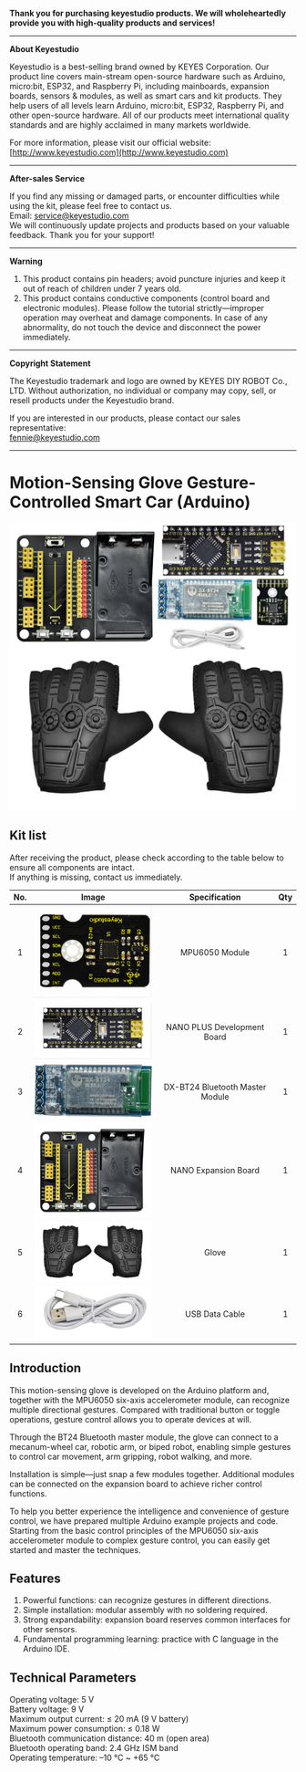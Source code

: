 
**Thank you for purchasing keyestudio products. We will wholeheartedly provide you with high-quality products and services!**

------

**About Keyestudio**

Keyestudio is a best-selling brand owned by KEYES Corporation. Our product line covers main-stream open-source hardware such as Arduino, micro:bit, ESP32, and Raspberry Pi, including mainboards, expansion boards, sensors & modules, as well as smart cars and kit products. They help users of all levels learn Arduino, micro:bit, ESP32, Raspberry Pi, and other open-source hardware.
All of our products meet international quality standards and are highly acclaimed in many markets worldwide.

For more information, please visit our official website:  
[http://www.keyestudio.com](http://www.keyestudio.com)

------

**After-sales Service**

If you find any missing or damaged parts, or encounter difficulties while using the kit, please feel free to contact us.  
Email: [service@keyestudio.com](mailto:service@keyestudio.com)  
We will continuously update projects and products based on your valuable feedback. Thank you for your support!

------

**Warning**

1. This product contains pin headers; avoid puncture injuries and keep it out of reach of children under 7 years old.  
2. This product contains conductive components (control board and electronic modules). Please follow the tutorial strictly—improper operation may overheat and damage components. In case of any abnormality, do not touch the device and disconnect the power immediately.

------

**Copyright Statement**

The Keyestudio trademark and logo are owned by KEYES DIY ROBOT Co., LTD. Without authorization, no individual or company may copy, sell, or resell products under the Keyestudio brand.

If you are interested in our products, please contact our sales representative:  
[fennie@keyestudio.com](mailto:fennie@keyestudio.com)

------

# **Motion-Sensing Glove Gesture-Controlled Smart Car (Arduino)**

![img](./index_img/new(1).png) 

## **Kit list**

After receiving the product, please check according to the table below to ensure all components are intact.  
If anything is missing, contact us immediately.

| **No.** |        **Image**        |        **Specification**        | **Qty** |
| :-----: | :---------------------: | :-----------------------------: | :-----: |
| 1 | ![img](./index_img/new(2).png) | MPU6050 Module | 1 |
| 2 | ![img](./index_img/new(3).png) | NANO PLUS Development Board | 1 |
| 3 | ![img](./index_img/new(4).png) | DX-BT24 Bluetooth Master Module | 1 |
| 4 | ![img](./index_img/new(5).png) | NANO Expansion Board | 1 |
| 5 | ![img](./index_img/new(6).png) | Glove | 1 |
| 6 | ![img](./index_img/new(7).png) | USB Data Cable | 1 |

## **Introduction**

This motion-sensing glove is developed on the Arduino platform and, together with the MPU6050 six-axis accelerometer module, can recognize multiple directional gestures. Compared with traditional button or toggle operations, gesture control allows you to operate devices at will.

Through the BT24 Bluetooth master module, the glove can connect to a mecanum-wheel car, robotic arm, or biped robot, enabling simple gestures to control car movement, arm gripping, robot walking, and more.

Installation is simple—just snap a few modules together. Additional modules can be connected on the expansion board to achieve richer control functions.

To help you better experience the intelligence and convenience of gesture control, we have prepared multiple Arduino example projects and code. Starting from the basic control principles of the MPU6050 six-axis accelerometer module to complex gesture control, you can easily get started and master the techniques.

## **Features**

1. Powerful functions: can recognize gestures in different directions.  
2. Simple installation: modular assembly with no soldering required.  
3. Strong expandability: expansion board reserves common interfaces for other sensors.  
4. Fundamental programming learning: practice with C language in the Arduino IDE.

## **Technical Parameters**

Operating voltage: 5 V  
Battery voltage: 9 V  
Maximum output current: ≤ 20 mA (9 V battery)  
Maximum power consumption: ≤ 0.18 W  
Bluetooth communication distance: 40 m (open area)  
Bluetooth operating band: 2.4 GHz ISM band  
Operating temperature: –10 °C ~ +65 °C
